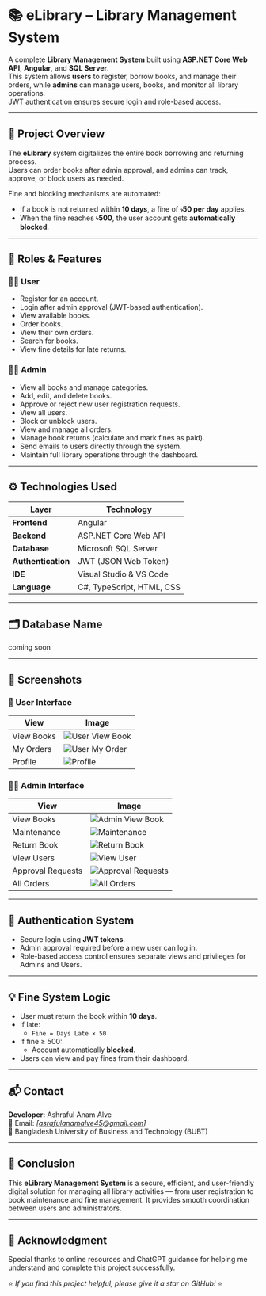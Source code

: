 # 📚 eLibrary – Library Management System

A complete **Library Management System** built using **ASP.NET Core Web API**, **Angular**, and **SQL Server**.  
This system allows **users** to register, borrow books, and manage their orders, while **admins** can manage users, books, and monitor all library operations.  
JWT authentication ensures secure login and role-based access.

---

## 🧠 Project Overview
The **eLibrary** system digitalizes the entire book borrowing and returning process.  
Users can order books after admin approval, and admins can track, approve, or block users as needed.

Fine and blocking mechanisms are automated:
- If a book is not returned within **10 days**, a fine of **৳50 per day** applies.
- When the fine reaches **৳500**, the user account gets **automatically blocked**.

---

## 👥 Roles & Features

### 🧑‍🎓 **User**
- Register for an account.
- Login after admin approval (JWT-based authentication).
- View available books.
- Order books.
- View their own orders.
- Search for books.
- View fine details for late returns.

### 🧑‍💼 **Admin**
- View all books and manage categories.
- Add, edit, and delete books.
- Approve or reject new user registration requests.
- View all users.
- Block or unblock users.
- View and manage all orders.
- Manage book returns (calculate and mark fines as paid).
- Send emails to users directly through the system.
- Maintain full library operations through the dashboard.

---

## ⚙️ Technologies Used
| Layer | Technology |
|-------|-------------|
| **Frontend** | Angular |
| **Backend** | ASP.NET Core Web API |
| **Database** | Microsoft SQL Server |
| **Authentication** | JWT (JSON Web Token) |
| **IDE** | Visual Studio & VS Code |
| **Language** | C#, TypeScript, HTML, CSS |

---

## 🗂️ Database Name
coming soon

---

## 📸 Screenshots

### 👤 User Interface
| View | Image |
|------|--------|
| View Books | ![User View Book](image/viewbook.PNG) |
| My Orders | ![User My Order](image/myOrder.PNG) |
| Profile | ![Profile](image/profle.PNG) |

### 👨‍💼 Admin Interface
| View | Image |
|------|--------|
| View Books | ![Admin View Book](image/viewbook.PNG) |
| Maintenance | ![Maintenance](image/maintenance.PNG) |
| Return Book | ![Return Book](image/returnBook.PNG) |
| View Users | ![View User](image/viewUser.PNG) |
| Approval Requests | ![Approval Requests](image/approvalRequest.PNG) |
| All Orders | ![All Orders](image/allOrder.PNG) |

---

## 🔐 Authentication System
- Secure login using **JWT tokens**.
- Admin approval required before a new user can log in.
- Role-based access control ensures separate views and privileges for Admins and Users.

---

## 💡 Fine System Logic
- User must return the book within **10 days**.
- If late:
  - `Fine = Days Late × 50`
- If fine ≥ 500:
  - Account automatically **blocked**.
- Users can view and pay fines from their dashboard.

---

## 📬 Contact
**Developer:** Ashraful Anam Alve  
📧 Email: *[asrafulanamalve45@gmail.com]*  
🏫 Bangladesh University of Business and Technology (BUBT)

---

## 🏁 Conclusion
This **eLibrary Management System** is a secure, efficient, and user-friendly digital solution for managing all library activities — from user registration to book maintenance and fine management. It provides smooth coordination between users and administrators.

---
## 🙏 Acknowledgment
Special thanks to online resources and ChatGPT guidance for helping me understand and complete this project successfully.


⭐ *If you find this project helpful, please give it a star on GitHub!* ⭐
